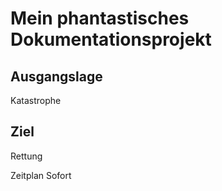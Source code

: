 # Mein phantastisches Dokumentationsprojekt

## Ausgangslage

Katastrophe

## Ziel

Rettung

Zeitplan 
Sofort

